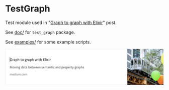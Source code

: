 # TestGraph

Test module used in
"[Graph to graph with Elixir]()"
post.

See [doc/](https://tonyhammond.github.io/ex_mples/test_graph/doc/) for `test_graph` package.

See [examples/](https://github.com/tonyhammond/ex_mples/tree/master/test_graph/examples) for some example scripts.

![medium-post-7.png](../images/medium-post-7.png)
